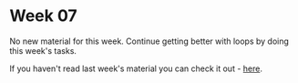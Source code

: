 # Week 07

No new material for this week. Continue getting better with loops by doing this week's tasks.

If you haven't read last week's material you can check it out - [here][1].

[1]: https://github.com/NickyMateev/IS-Introduction-to-Programming-2016/tree/master/Week05
